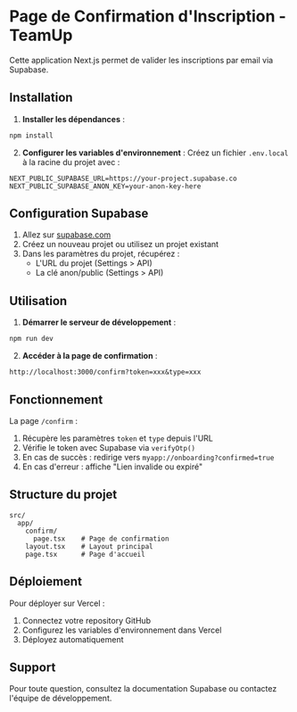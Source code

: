 # Page de Confirmation d'Inscription - TeamUp

Cette application Next.js permet de valider les inscriptions par email via Supabase.

## Installation

1. **Installer les dépendances** :
```bash
npm install
```

2. **Configurer les variables d'environnement** :
Créez un fichier `.env.local` à la racine du projet avec :
```
NEXT_PUBLIC_SUPABASE_URL=https://your-project.supabase.co
NEXT_PUBLIC_SUPABASE_ANON_KEY=your-anon-key-here
```

## Configuration Supabase

1. Allez sur [supabase.com](https://supabase.com)
2. Créez un nouveau projet ou utilisez un projet existant
3. Dans les paramètres du projet, récupérez :
   - L'URL du projet (Settings > API)
   - La clé anon/public (Settings > API)

## Utilisation

1. **Démarrer le serveur de développement** :
```bash
npm run dev
```

2. **Accéder à la page de confirmation** :
```
http://localhost:3000/confirm?token=xxx&type=xxx
```

## Fonctionnement

La page `/confirm` :
1. Récupère les paramètres `token` et `type` depuis l'URL
2. Vérifie le token avec Supabase via `verifyOtp()`
3. En cas de succès : redirige vers `myapp://onboarding?confirmed=true`
4. En cas d'erreur : affiche "Lien invalide ou expiré"

## Structure du projet

```
src/
  app/
    confirm/
      page.tsx    # Page de confirmation
    layout.tsx    # Layout principal
    page.tsx      # Page d'accueil
```

## Déploiement

Pour déployer sur Vercel :
1. Connectez votre repository GitHub
2. Configurez les variables d'environnement dans Vercel
3. Déployez automatiquement

## Support

Pour toute question, consultez la documentation Supabase ou contactez l'équipe de développement.

